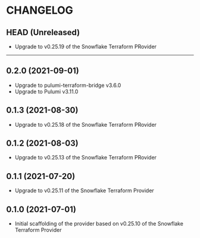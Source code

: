 CHANGELOG
=========

## HEAD (Unreleased)
* Upgrade to v0.25.19 of the Snowflake Terraform PRovider

---

## 0.2.0 (2021-09-01)
* Upgrade to pulumi-terraform-bridge v3.6.0
* Upgrade to Pulumi v3.11.0

## 0.1.3 (2021-08-30)
* Upgrade to v0.25.18 of the Snowflake Terraform PRovider

## 0.1.2 (2021-08-03)
* Upgrade to v0.25.13 of the Snowflake Terraform PRovider

## 0.1.1 (2021-07-20)
* Upgrade to v0.25.11 of the Snowflake Terraform Provider

## 0.1.0 (2021-07-01)
* Initial scaffolding of the provider based on v0.25.10 of the Snowflake Terraform Provider
